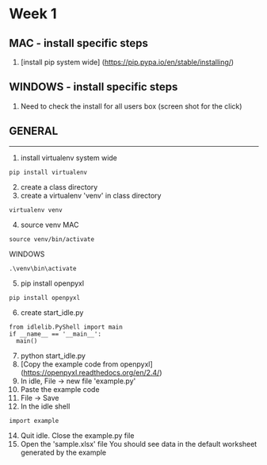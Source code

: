 # Week 1


## MAC - install specific steps
1. [install pip system wide]
(https://pip.pypa.io/en/stable/installing/)

## WINDOWS - install specific steps
1. Need to check the install for all users box
(screen shot for the click)

## GENERAL
-------
1. install virtualenv system wide
```
pip install virtualenv
```
2. create a class directory
3. create a virtualenv 'venv' in class directory
```
virtualenv venv
```
4. source venv
MAC
```
source venv/bin/activate
```
WINDOWS
```
.\venv\bin\activate
```
5. pip install openpyxl
```
pip install openpyxl
```
6. create start_idle.py
```
from idlelib.PyShell import main
if __name__ == '__main__':
  main()
```
7. python start_idle.py
8. [Copy the example code from openpyxl]
(https://openpyxl.readthedocs.org/en/2.4/)
9. In idle, File -> new file 'example.py'
10. Paste the example code
11. File -> Save
12. In the idle shell
```
import example
```
14. Quit idle. Close the example.py file
15. Open the 'sample.xlsx' file
You should see data in the default worksheet generated by the example

